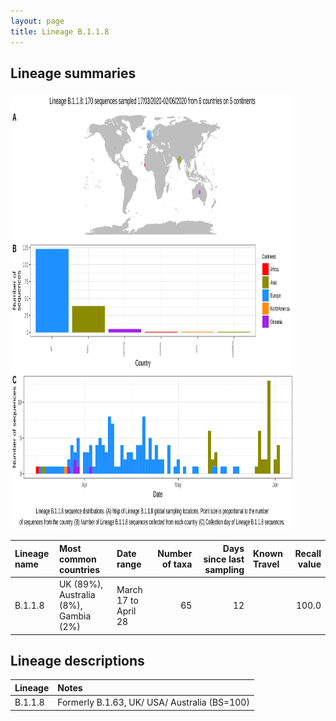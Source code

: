 ```yaml
---
layout: page
title: Lineage B.1.1.8
---
```




<h2> Lineage summaries</h2>

<img src="../assets/images/B.1.1.8.svg" alt="B.1.1.8 lineage summary figure" width="90%" height="700px" />


| Lineage name | Most common countries | Date range | Number of taxa |  Days since last sampling | Known Travel | Recall value |
|:-----|:-----|:-------|-------:|-------:|:---------|--------:|
| B.1.1.8 | UK (89%), Australia (8%), Gambia (2%) | March 17 to April 28 | 65 | 12 |  | 100.0 |

<h2>Lineage descriptions</h2>

| Lineage | Notes |
|:-----|:-----|
| B.1.1.8 | Formerly B.1.63, UK/ USA/ Australia (BS=100) |

